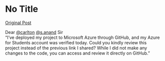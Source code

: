 # No Title

[Original Post](https://discourse.onlinedegree.iitm.ac.in/t/169029/344)

<p>Dear <a class="mention" href="/u/carlton">@carlton</a> <a class="mention" href="/u/s.anand">@s.anand</a> Sir<br>
“I’ve deployed my project to Microsoft Azure through GitHub, and my Azure for Students account was verified today. Could you kindly review this project instead of the previous link I shared? While I did not make any changes to the code, you can access and review it directly on GitHub.”</p>
